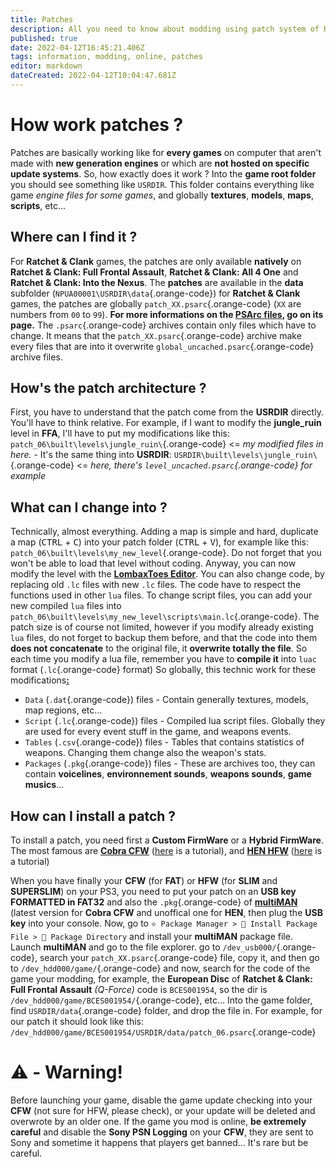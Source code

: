 ```yaml
---
title: Patches
description: All you need to know about modding using patch system of Ratchet & Clank (FFA to ItN)
published: true
date: 2022-04-12T16:45:21.406Z
tags: information, modding, online, patches
editor: markdown
dateCreated: 2022-04-12T10:04:47.681Z
---
```


# How work patches ?
Patches are basically working like for **every games** on computer that aren't made with **new generation engines** or which are **not hosted on specific update systems**.
So, how exactly does it work ?
Into the **game root folder** you should see something like `USRDIR`. This folder contains everything like game *engine files for some games*, and globally **textures**, **models**, **maps**, **scripts**, etc...

## Where can I find it ?
For **Ratchet & Clank** games, the patches are only available **natively** on **Ratchet & Clank: Full Frontal Assault**, **Ratchet & Clank: All 4 One** and **Ratchet & Clank: Into the Nexus**.
The **patches** are available in the **data** subfolder (`NPUA00001\USRDIR\data`{.orange-code}) for **Ratchet & Clank** games, the patches are globally `patch_XX.psarc`{.orange-code} (`XX` are numbers from `00` to `99`).
**For more informations on the [PSArc files](./modding/filesformat#psarc), go on its page.**
The `.psarc`{.orange-code} archives contain only files which have to change. It means that the `patch_XX.psarc`{.orange-code} archive make every files that are into it overwrite `global_uncached.psarc`{.orange-code} archive files.

## How's the patch architecture ?
First, you have to understand that the patch come from the **USRDIR** directly. You'll have to think relative.
For example, if I want to modify the **jungle_ruin** level in **FFA**, I'll have to put my modifications like this:
`patch_06\built\levels\jungle_ruin\`{.orange-code} <= *my modified files in here.* - It's the same thing into **USRDIR**:
`USRDIR\built\levels\jungle_ruin\`{.orange-code} <= *here, there's `level_uncached.psarc`{.orange-code} for example*

## What can I change into ?
Technically, almost everything. Adding a map is simple and hard, duplicate a map (<kbd>CTRL</kbd> + <kbd>C</kbd>) into your patch folder (<kbd>CTRL</kbd> + <kbd>V</kbd>), for example like this: `patch_06\built\levels\my_new_level`{.orange-code}. Do not forget that you won't be able to load that level without coding. Anyway, you can now modify the level with the **[LombaxToes Editor](../tools/lteditor)**.
You can also change code, by replacing old `.lc` files with new `.lc` files. The code have to respect the functions used in other `lua` files.
To change script files, you can add your new compiled `lua` files into `patch_06\built\levels\my_new_level\scripts\main.lc`{.orange-code}.
The patch size is of course not limited, however if you modify already existing `lua` files, do not forget to backup them before, and that the code into them **does not concatenate** to the original file, it **overwrite totally the file**. So each time you modify a lua file, remember you have to **compile it** into `luac` format (`.lc`{.orange-code} format)
So globally, this technic work for these modifications[**:**](https://www.youtube.com/watch?v=dQw4w9WgXcQ)
* `Data` (`.dat`{.orange-code}) files - Contain generally textures, models, map regions, etc...
* `Script` (`.lc`{.orange-code}) files - Compiled lua script files. Globally they are used for every event stuff in the game, and weapons events.
* `Tables` (`.csv`{.orange-code}) files - Tables that contains statistics of weapons. Changing them change also the weapon's stats.
* `Packages` (`.pkg`{.orange-code}) files - These are archives too, they can contain **voicelines**, **environnement sounds**, **weapons sounds**, **game musics**...

## How can I install a patch ?
To install a patch, you need first a **Custom FirmWare** or a **Hybrid FirmWare**. The most famous are **[Cobra CFW](https://www.psx-place.com/threads/ps3xploit-flash-writer-aka-cfw-installer-supports-all-ps3-fat-models-most-slim-models.16876/)** ([here](https://www.youtube.com/watch?v=QldjWRGH0wA&ab_channel=MrMario2011) is a tutorial), and **[HEN HFW](http://ps3xploit.com/)** ([here](https://www.youtube.com/watch?v=xGS_Ryx_7r8&ab_channel=MrMario2011) is a tutorial)

When you have finally your **CFW** (for **FAT**) or **HFW** (for **SLIM** and **SUPERSLIM**) on your PS3, you need to put your patch on an **USB key FORMATTED in FAT32** and also the `.pkg`{.orange-code} of **[multiMAN](https://store.brewology.com/ahomebrew.php?brewid=24)** (latest version for **Cobra CFW** and unoffical one for **HEN**, then plug the **USB key** into your console.
Now, go to `⭐ Package Manager > 📁 Install Package File > 📁 Package Directory` and install your **multiMAN** package file.
Launch **multiMAN** and go to the file explorer.
go to `/dev_usb000/`{.orange-code}, search your `patch_XX.psarc`{.orange-code} file, copy it, and then go to `/dev_hdd000/game/`{.orange-code} and now, search for the code of the game your modding, for example, the **European Disc** of **Ratchet & Clank: Full Frontal Assault** *(Q-Force)* code is `BCES001954`, so the dir is `/dev_hdd000/game/BCES001954/`{.orange-code}, etc...
Into the game folder, find `USRDIR/data`{.orange-code} folder, and drop the file in.
For example, for our patch it should look like this: `/dev_hdd000/game/BCES001954/USRDIR/data/patch_06.psarc`{.orange-code}

# ⚠️ - Warning!
Before launching your game, disable the game update checking into your **CFW** (not sure for HFW, please check), or your update will be deleted and overwrote by an older one. If the game you mod is online, **be extremely careful** and disable the **Sony PSN Logging** on your **CFW**, they are sent to Sony and sometime it happens that players get banned... It's rare but be careful.
